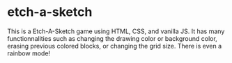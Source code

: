 # etch-a-sketch
This is a Etch-A-Sketch game using HTML, CSS, and vanilla JS. It has many functionnalities such as changing the drawing color or background color, erasing previous colored blocks, or changing the grid size. There is even a rainbow mode!
